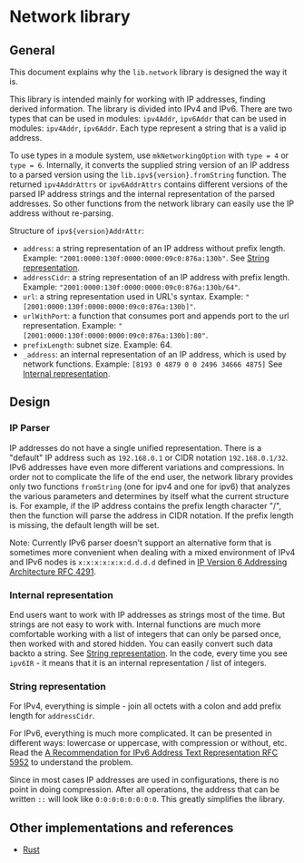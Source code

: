 # Network library

## General

This document explains why the `lib.network` library is designed the way it is.

This library is intended mainly for working with IP addresses, finding derived
information. The library is divided into IPv4 and IPv6. There are two types
that can be used in modules: `ipv4Addr`, `ipv6Addr` that can be used in modules:
`ipv4Addr`, `ipv6Addr`. Each type represent a string that is a valid ip address.

To use types in a module system, use `mkNetworkingOption` with `type = 4`
or `type = 6`. Internally, it converts the supplied string version of an IP
address to a parsed version using the `lib.ipv${version}.fromString` function.
The returned `ipv4AddrAttrs` or `ipv6AddrAttrs` contains different versions
of the parsed IP address strings and the internal representation of the parsed
addresses. So other functions from the network library can easily use the IP
address without re-parsing.

Structure of `ipv${version}AddrAttr`:
* `address`: a string representation of an IP address without prefix length. Example: `"2001:0000:130f:0000:0000:09c0:876a:130b"`.
  See [String representation].
* `addressCidr`: a string representation of an IP address with prefix length. Example: `"2001:0000:130f:0000:0000:09c0:876a:130b/64"`.
* `url`: a string representation used in URL's syntax. Example: `"[2001:0000:130f:0000:0000:09c0:876a:130b]"`.
* `urlWithPort`: a function that consumes port and appends port to the url representation. Example: `"[2001:0000:130f:0000:0000:09c0:876a:130b]:80"`.
* `prefixLength`: subnet size. Example: 64.
* `_address`: an internal representation of an IP address, which is used by network functions. Example: `[8193 0 4879 0 0 2496 34666 4875]`
  See [Internal representation].

## Design

### IP Parser
[IP Parser]: #ip-parser

IP addresses do not have a single unified representation. There is a "default"
IP address such as `192.168.0.1` or CIDR notation `192.168.0.1/32`. IPv6
addresses have even more different variations and compressions. In order not
to complicate the life of the end user, the network library provides only two
functions `fromString` (one for ipv4 and one for ipv6) that analyzes the various
parameters and determines by itself what the current structure is. For example,
if the IP address contains the prefix length character "/", then the function
will parse the address in CIDR notation. If the prefix length is missing, the
default length will be set.

Note: Currently IPv6 parser doesn't support an alternative form that is
sometimes more convenient when dealing with a mixed environment of IPv4 and IPv6
nodes is `x:x:x:x:x:x:d.d.d.d` defined in [IP Version 6 Addressing Architecture RFC 4291][RFC 4291].

[RFC 4291]: https://datatracker.ietf.org/doc/html/rfc4291#section-2.2

### Internal representation
[Internal representation]: #internal-representation

End users want to work with IP addresses as strings most of the time. But
strings are not easy to work with. Internal functions are much more comfortable
working with a list of integers that can only be parsed once, then worked with
and stored hidden. You can easily convert such data backto a string.
See [String representation]. In the code, every time you see `ipv6IR` - it means
that it is an internal representation / list of integers.

### String representation
[String representation]: #string-representation

For IPv4, everything is simple - join all octets with a colon and add prefix
length for `addressCidr`.

For IPv6, everything is much more complicated. It can be presented in different
 ways: lowercase or uppercase, with compression or without, etc. Read the
[A Recommendation for IPv6 Address Text Representation RFC 5952][RFC 5952] to
 understand the problem.

Since in most cases IP addresses are used in configurations, there is no point
in doing compression. After all operations, the address that can be written `::`
will look like `0:0:0:0:0:0:0:0`. This greatly simplifies the library.

[RFC 5952]: https://datatracker.ietf.org/doc/html/rfc5952

## Other implementations and references

- [Rust](https://doc.rust-lang.org/std/net/enum.IpAddr.html)
